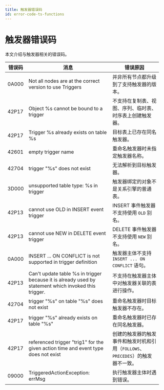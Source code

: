 ```yaml
---
title: 触发器错误码
id: error-code-ts-functions
---
```


# 触发器错误码

本文介绍与触发器相关的错误码。

| 错误码 | 消息 | 错误原因 |
| --- | --- | ---|
| 0A000 | Not all nodes are at the correct version to use Triggers | 并非所有节点都升级到了支持触发器的版本。 |
| 42P17 | Object %s cannot be bound to a trigger | 不支持在复制表、视图、序列、临时表、时序表上创建触发器。 |
| 42P17 | Trigger %s already exists on table %s | 目标表上已存在同名触发器。 |
| 42601 | empty trigger name | 重命名触发器时未指定触发器名称。 |
| 42704 | trigger \"%s\" does not exist | 无法解析到目标触发器。 |
| 3D000 | unsupported table type: %s in trigger | 触发器绑定的对象不是关系引擎的普通表。 |
| 42P13 | cannot use OLD in INSERT event trigger | INSERT 事件触发器不支持使用 `OLD` 别名。 |
| 42P13 | cannot use NEW in DELETE event trigger | DELETE 事件触发器不支持使用 `NEW` 别名。 |
| 0A000 | INSERT ... ON CONFLICT is not supported in trigger definition | 触发器主体不支持 `INSERT ... ON CONFLICT` 语句。 |
| 42P13 | Can't update table %s in trigger because it is already used by statement which invoked this trigger. | 不支持在触发器主体中对触发器关联的表进行操作。 |
| 42704 | trigger \"%s\" on table \"%s\" does not exist | 重命名触发器时目标触发器不存在。 |
| 42P17 | trigger \"%s\" already exists on table \"%s\" | 重命名触发器时已存在同名触发器。 |
| 42P17 | referenced trigger "trig1" for the given action time and event type does not exist | 创建的触发器的触发事件和触发时机和引用（`FOLLOWS`、`PRECEDES`）的触发器不一致。 |
| 09000 | TriggeredActionException: errMsg | 执行触发器主体时遇到错误。 |
